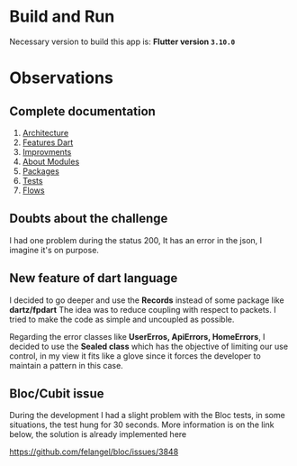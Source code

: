 # Build and Run

Necessary version to build this app is: **Flutter version `3.10.0`**

# Observations

## Complete documentation

1. [Architecture](./challenge/docs/en/architecture/architecture.md)
1. [Features Dart](./challenge/docs/en/features_dart/features_dart.md)
1. [Improvments](./challenge/docs/en/improvments/improvments.md)
1. [About Modules](./challenge/docs/en/modules/modules.md)
1. [Packages](./challenge/docs/en/packages/packages.md)
1. [Tests](./challenge/docs/en/tests/tests.md)
1. [Flows](./challenge/docs/en/flows/flow.md)

## Doubts about the challenge

I had one problem during the status 200, It has an error in the json, I imagine it's on purpose.

## New feature of dart language

I decided to go deeper and use the **Records** instead of some package like **dartz/fpdart** The idea was to reduce coupling with respect to packets. I tried to make the code as simple and uncoupled as possible.

Regarding the error classes like **UserErros, ApiErrors, HomeErrors**, I decided to use the **Sealed class** which has the objective of limiting our use control, in my view it fits like a glove since it forces the developer to maintain a pattern in this case.

## Bloc/Cubit issue

During the development I had a slight problem with the Bloc tests, in some situations, the test hung for 30 seconds. More information is on the link below, the solution is already implemented here

https://github.com/felangel/bloc/issues/3848
